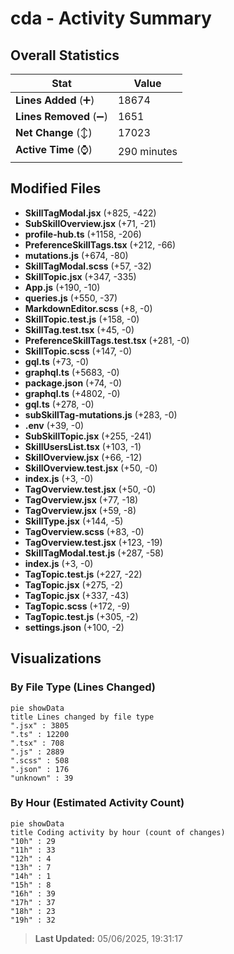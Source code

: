 # cda - Activity Summary 

## Overall Statistics

| Stat                   | Value                                                             |
| ---------------------- | ----------------------------------------------------------------- |
| **Lines Added** (➕)   | 18674                                          |
| **Lines Removed** (➖) | 1651                                        |
| **Net Change** (↕)    | 17023                |
| **Active Time** (⌚)   | 290 minutes |


## Modified Files
- **SkillTagModal.jsx** (+825, -422)
- **SubSkillOverview.jsx** (+71, -21)
- **profile-hub.ts** (+1158, -206)
- **PreferenceSkillTags.tsx** (+212, -66)
- **mutations.js** (+674, -80)
- **SkillTagModal.scss** (+57, -32)
- **SkillTopic.jsx** (+347, -335)
- **App.js** (+190, -10)
- **queries.js** (+550, -37)
- **MarkdownEditor.scss** (+8, -0)
- **SkillTopic.test.js** (+158, -0)
- **SkillTag.test.tsx** (+45, -0)
- **PreferenceSkillTags.test.tsx** (+281, -0)
- **SkillTopic.scss** (+147, -0)
- **gql.ts** (+73, -0)
- **graphql.ts** (+5683, -0)
- **package.json** (+74, -0)
- **graphql.ts** (+4802, -0)
- **gql.ts** (+278, -0)
- **subSkillTag-mutations.js** (+283, -0)
- **.env** (+39, -0)
- **SubSkillTopic.jsx** (+255, -241)
- **SkillUsersList.tsx** (+103, -1)
- **SkillOverview.jsx** (+66, -12)
- **SkillOverview.test.jsx** (+50, -0)
- **index.js** (+3, -0)
- **TagOverview.test.jsx** (+50, -0)
- **TagOverview.jsx** (+77, -18)
- **TagOverview.jsx** (+59, -8)
- **SkillType.jsx** (+144, -5)
- **TagOverview.scss** (+83, -0)
- **TagOverview.test.jsx** (+123, -19)
- **SkillTagModal.test.js** (+287, -58)
- **index.js** (+3, -0)
- **TagTopic.test.js** (+227, -22)
- **TagTopic.jsx** (+275, -2)
- **TagTopic.jsx** (+337, -43)
- **TagTopic.scss** (+172, -9)
- **TagTopic.test.js** (+305, -2)
- **settings.json** (+100, -2)

## Visualizations

### By File Type (Lines Changed)

```mermaid
pie showData
title Lines changed by file type
".jsx" : 3805
".ts" : 12200
".tsx" : 708
".js" : 2889
".scss" : 508
".json" : 176
"unknown" : 39
```

### By Hour (Estimated Activity Count)

```mermaid
pie showData
title Coding activity by hour (count of changes)
"10h" : 29
"11h" : 33
"12h" : 4
"13h" : 7
"14h" : 1
"15h" : 8
"16h" : 39
"17h" : 37
"18h" : 23
"19h" : 32
```


> **Last Updated:** 05/06/2025, 19:31:17